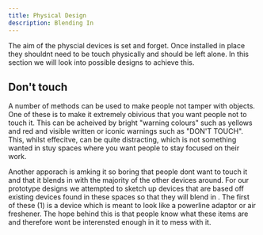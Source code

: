 ```yaml
---
title: Physical Design
description: Blending In
---
```

The aim of the physcial devices is set and forget. Once installed in place they shouldnt need to be touch physically and should be left alone. In this section we will look into possible designs to achieve this.

## Don't touch

A number of methods can be used to make people not tamper with objects. One of these is to make it extremely obivious that you want people not to touch it. This can be acheived by bright "warning colours" such as yellows and red and visible written or iconic warnings such as "DON'T TOUCH". This, whilst effecitve, can be quite distracting, which is not something wanted in stuy spaces where you want people to stay focused on their work. 

Another apporach is amking it so boring that people dont want to touch it and that it blends in with the majority of the other devices around. For our prototype designs we attempted to sketch up devices that are based off existing devices found in these spaces so that they will blend in . The first of these (1) is a device which is meant to look like a powerline adaptor or air freshener. The hope behind this is that people know what these items are and therefore wont be interensted enough in it to mess with it. 
